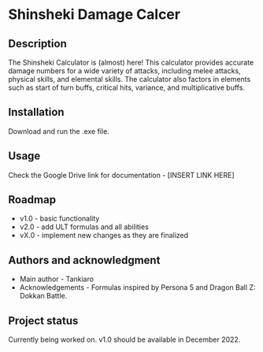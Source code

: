 # Shinsheki Damage Calcer

## Description

The Shinsheki Calculator is (almost) here!
This calculator provides accurate damage numbers for a wide variety of attacks, including melee attacks, physical skills, and elemental skills. 
The calculator also factors in elements such as start of turn buffs, critical hits, variance, and multiplicative buffs.


## Installation

Download and run the .exe file.

## Usage
Check the Google Drive link for documentation - [INSERT LINK HERE]

## Roadmap
- v1.0 - basic functionality
- v2.0 - add ULT formulas and all abilities
- vX.0 - implement new changes as they are finalized

## Authors and acknowledgment

- Main author - Tankiaro
- Acknowledgements - Formulas inspired by Persona 5 and Dragon Ball Z: Dokkan Battle.

## Project status
Currently being worked on. v1.0 should be available in December 2022.
